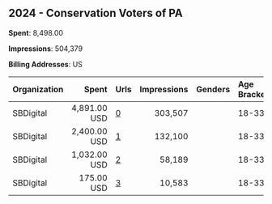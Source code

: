 ## 2024 - Conservation Voters of PA 
**Spent**: 8,498.00

**Impressions**: 504,379

**Billing Addresses**: US

|Organization|Spent|Urls|Impressions|Genders|Age Brackets|Country Codes|
|:---|---:|:---|---:|:---|:---|:---|
|SBDigital|4,891.00 USD|[0](https://www.snap.com/political-ads/asset/7a3f5094abff7ed3ca72f8981000c03665af14e2ea069f5e26b7d7bb8e9524bc?mediaType=jpeg)|303,507||18-33|united states|
|SBDigital|2,400.00 USD|[1](https://www.snap.com/political-ads/asset/1d5b2b029657d7f566d62988c9433ab4e7b51a87feca156f1dd06175da9f3ec4?mediaType=png)|132,100||18-33|united states|
|SBDigital|1,032.00 USD|[2](https://www.snap.com/political-ads/asset/701d4191a2dc16365bd5b38854ab2cb6622788cfafdef6b8bd48ce038d77abb5?mediaType=png)|58,189||18-33|united states|
|SBDigital|175.00 USD|[3](https://www.snap.com/political-ads/asset/7a3f5094abff7ed3ca72f8981000c03665af14e2ea069f5e26b7d7bb8e9524bc?mediaType=jpeg)|10,583||18-33|united states|
